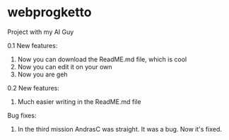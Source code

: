 # webprogketto
Project with my AI Guy

0.1
New features:
1. Now you can download the ReadME.md file, which is cool
2. Now you can edit it on your own
3. Now you are geh

0.2
New features:
1. Much easier writing in the ReadME.md file

Bug fixes:
1. In the third mission AndrasC was straight. It was a bug. Now it's fixed.
